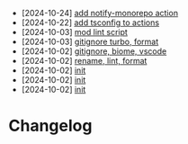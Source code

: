 - [2024-10-24] [add notify-monorepo action](https://github.com/RubricLab/actions/commit/6114893404f23d68deebfdd521d3aa2dd09617df)
- [2024-10-22] [add tsconfig to actions](https://github.com/RubricLab/actions/commit/ee614af0fd2366b6f20f5799d9baebd82e1d203c)
- [2024-10-03] [mod lint script](https://github.com/RubricLab/actions/commit/ac5fd2794fd2702d5c3b290e0ee0ce7aa3fb09eb)
- [2024-10-03] [gitignore turbo, format](https://github.com/RubricLab/actions/commit/d0f0154dbcd6adfcc3dd8c36f744c3b8241c8134)
- [2024-10-02] [gitignore, biome, vscode](https://github.com/RubricLab/actions/commit/9909ed3d80e070b2922b3d300edf9533ce271ee2)
- [2024-10-02] [rename, lint, format](https://github.com/RubricLab/actions/commit/daa1c23940d61887b572e951a70898cce5e0a7db)
- [2024-10-02] [init](https://github.com/RubricLab/actions/commit/8cac0caf408b8418820f1c1ab03ff4f3a0fd0f3a)
- [2024-10-02] [init](https://github.com/RubricLab/actions/commit/7d051dfcb6d43ae9daa9027d9f787ce0a259bed3)
- [2024-10-02] [init](https://github.com/RubricLab/actions/commit/a65e3ab1946b5ef01ff0ea3d8443720b6ddf079a)
# Changelog

